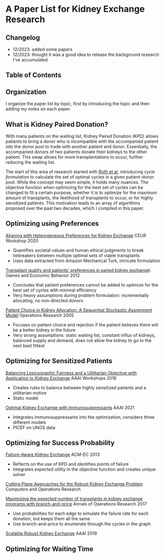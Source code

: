 # A Paper List for Kidney Exchange Research

## Changelog
 - 12/2023: added some papers
 - 12/2023: thought it was a good idea to release the background research I've accumulated

## Table of Contents

## Organization
I organize the paper list by topic, first by introducing the topic and then adding my notes on each paper.

## What is Kidney Paired Donation?
With many patients on the waiting list, Kidney Paired Donation (KPD) allows patients to bring a donor who is incompatible with the accompanied patient into the donor pool to trade with another patient and donor. Essentially, the accompanied donors of two patients donate their kidneys to the other patient. This swap allows for more transplantations to occur, further reducing the waiting list. 

The start of this area of research started with [Roth et al](https://www.nber.org/system/files/working_papers/w10002/w10002.pdf), introducing *cycle formulation* to calculate the set of optimal cycles in a given patient-donor pool. While the concept may seem simple, it holds many nuances. The objective function when optimizing for the best set of cycles can be changed to fit a certain purpose, whether it is to optimize for the maximum amount of transplants, the likelihood of transplants to occur, or for highly sensitized patients. This motivation leads to an array of algorithms proposed over the past two decades, which I compiled in this paper.

## Optimizing using Preferences
[Aligning with Heterogeneous Preferences for Kidney Exchange](https://ceur-ws.org/Vol-2640/paper_15.pdf)
CEUR Workshop 2020
 - Quantifies societal values and human ethical judgments to break tiebreakers between multiple optimal sets of viable transplants
 - Uses data extracted from Amazon Mechanical Turk, intricate formulation

[Transplant quality and patients’ preferences in paired kidney exchange](https://www.sciencedirect.com/science/article/pii/S0899825611000947)\\
Games and Economic Behavior 2012
 - Concludes that patient preferences cannot be added to optimize for the best set of cycles with minimal efficiency
 - Very heavy assumptions during problem formulation: incrementally allocating, no non-directed donors

[Patient Choice in Kidney Allocation: A Sequential Stochastic Assignment Model](https://pubsonline.informs.org/doi/abs/10.1287/opre.1040.0180)
Operations Research 2005
 - Focuses on patient choice and rejection if the patient believes there will be a better kidney in the future
 - Very strong assumptions: static waiting list, constant influx of kidneys, balanced supply and demand, does not allow the kidney to go to the next best fittest

## Optimizing for Sensitized Patients
[Balancing Lexicographic Fairness and a Utilitarian Objective with Application to Kidney Exchange](https://cdn.aaai.org/ocs/ws/ws0424/16193-75982-1-PB.pdf)
AAAI Workshops 2018
 - Creates rules to balance between highly sensitized patients and a utilitarian motive
 - Static model

[Optimal Kidney Exchange with Immunosuppressants](https://ojs.aaai.org/index.php/AAAI/article/view/16073)
AAAI 2021
 - Integrates immunosuppressants into the optimization, considers three different models
 - PICEF on UNOS data

## Optimizing for Success Probability
[Failure-Aware Kidney Exchange](https://dl.acm.org/doi/10.1145/2492002.2482596)
ACM-EC 2013
 - Reflects on the use of KPD and identifies points of failure
 - Integrates expected utility in the objective function and creates unique solver

[Cutting Plane Approaches for the Robust Kidney Exchange Problem](https://www.sciencedirect.com/science/article/pii/S0305054823003349)
 Computers and Operations Research

[Maximizing the expected number of transplants in kidney exchange programs with branch-and-price](https://link.springer.com/article/10.1007/s10479-017-2647-4)
Annals of Operations Research 2017
 - Use probabilities for each edge to simulate the failure rate for each donation, but keeps them all the same
 - Use branch-and-price to enumerate through the cycles in the graph

[Scalable Robust Kidney Exchange](https://ojs.aaai.org/index.php/AAAI/article/view/3899/3777)
AAAI 2019


## Optimizing for Waiting Time

